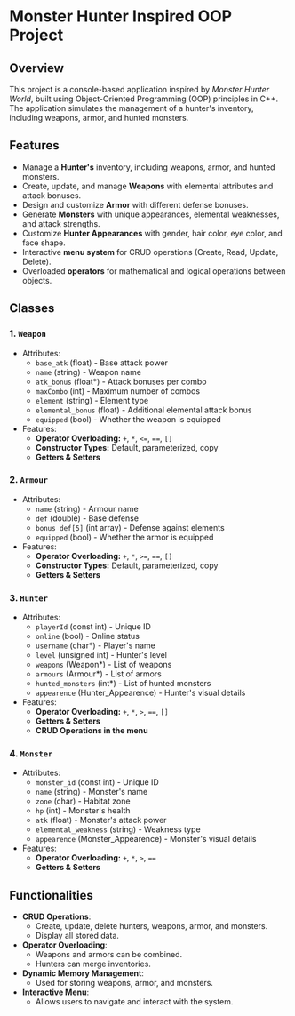 # Monster Hunter Inspired OOP Project

## Overview
This project is a console-based application inspired by *Monster Hunter World*, built using Object-Oriented Programming (OOP) principles in C++. The application simulates the management of a hunter's inventory, including weapons, armor, and hunted monsters.

## Features
- Manage a **Hunter's** inventory, including weapons, armor, and hunted monsters.
- Create, update, and manage **Weapons** with elemental attributes and attack bonuses.
- Design and customize **Armor** with different defense bonuses.
- Generate **Monsters** with unique appearances, elemental weaknesses, and attack strengths.
- Customize **Hunter Appearances** with gender, hair color, eye color, and face shape.
- Interactive **menu system** for CRUD operations (Create, Read, Update, Delete).
- Overloaded **operators** for mathematical and logical operations between objects.

## Classes
### 1. `Weapon`
   - Attributes:
     - `base_atk` (float) - Base attack power
     - `name` (string) - Weapon name
     - `atk_bonus` (float*) - Attack bonuses per combo
     - `maxCombo` (int) - Maximum number of combos
     - `element` (string) - Element type
     - `elemental_bonus` (float) - Additional elemental attack bonus
     - `equipped` (bool) - Whether the weapon is equipped
   - Features:
     - **Operator Overloading:** `+`, `*`, `<=`, `==`, `[]`
     - **Constructor Types:** Default, parameterized, copy
     - **Getters & Setters**

### 2. `Armour`
   - Attributes:
     - `name` (string) - Armour name
     - `def` (double) - Base defense
     - `bonus_def[5]` (int array) - Defense against elements
     - `equipped` (bool) - Whether the armor is equipped
   - Features:
     - **Operator Overloading:** `+`, `*`, `>=`, `==`, `[]`
     - **Constructor Types:** Default, parameterized, copy
     - **Getters & Setters**

### 3. `Hunter`
   - Attributes:
     - `playerId` (const int) - Unique ID
     - `online` (bool) - Online status
     - `username` (char*) - Player's name
     - `level` (unsigned int) - Hunter's level
     - `weapons` (Weapon*) - List of weapons
     - `armours` (Armour*) - List of armors
     - `hunted_monsters` (int*) - List of hunted monsters
     - `appearence` (Hunter_Appearence) - Hunter's visual details
   - Features:
     - **Operator Overloading:** `+`, `*`, `>`, `==`, `[]`
     - **Getters & Setters**
     - **CRUD Operations in the menu**

### 4. `Monster`
   - Attributes:
     - `monster_id` (const int) - Unique ID
     - `name` (string) - Monster's name
     - `zone` (char) - Habitat zone
     - `hp` (int) - Monster's health
     - `atk` (float) - Monster's attack power
     - `elemental_weakness` (string) - Weakness type
     - `appearence` (Monster_Appearence) - Monster's visual details
   - Features:
     - **Operator Overloading:** `+`, `*`, `>`, `==`
     - **Getters & Setters**

## Functionalities
- **CRUD Operations**:
  - Create, update, delete hunters, weapons, armor, and monsters.
  - Display all stored data.
- **Operator Overloading**:
  - Weapons and armors can be combined.
  - Hunters can merge inventories.
- **Dynamic Memory Management**:
  - Used for storing weapons, armor, and monsters.
- **Interactive Menu**:
  - Allows users to navigate and interact with the system.

